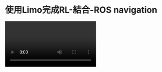 # 使用Limo完成RL-結合-ROS navigation

<video controls>
  <source src="movie/only_rl.mp4" type="mp4">
</video>
